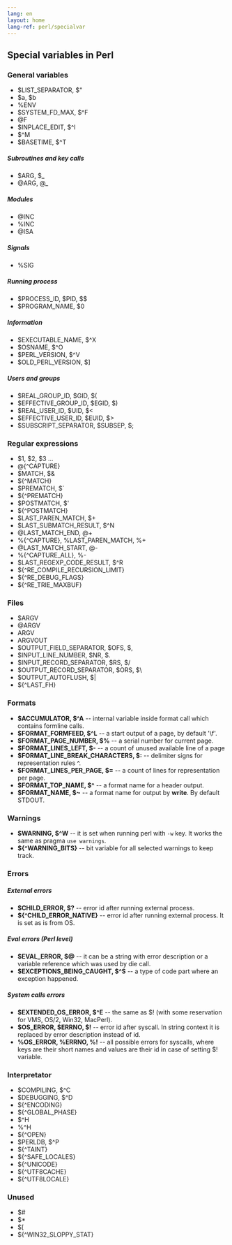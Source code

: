 ```yaml
---
lang: en
layout: home
lang-ref: perl/specialvar
---
```


## Special variables in Perl

### General variables

* $LIST\_SEPARATOR, $"
* $a, $b
* %ENV
* $SYSTEM\_FD\_MAX, $^F
* @F
* $INPLACE\_EDIT, $^I
* $^M
* $BASETIME, $\^T

##### Subroutines and key calls

* $ARG, $\_
* @ARG, @\_

##### Modules

* @INC
* %INC
* @ISA

##### Signals

* %SIG

##### Running process

* $PROCESS\_ID, $PID, $$
* $PROGRAM\_NAME, $0

##### Information

* $EXECUTABLE\_NAME, $^X
* $OSNAME, $^O
* $PERL\_VERSION, $^V
* $OLD\_PERL\_VERSION, $]

##### Users and groups

* $REAL\_GROUP\_ID, $GID, $(
* $EFFECTIVE\_GROUP\_ID, $EGID, $)
* $REAL\_USER\_ID, $UID, $<
* $EFFECTIVE\_USER\_ID, $EUID, $>
* $SUBSCRIPT\_SEPARATOR, $SUBSEP, $;


### Regular expressions

* $1, $2, $3 …
* @{^CAPTURE}
* $MATCH, $&
* ${^MATCH}
* $PREMATCH, $`
* ${^PREMATCH}
* $POSTMATCH, $'
* ${^POSTMATCH}
* $LAST_PAREN_MATCH, $+
* $LAST_SUBMATCH_RESULT, $^N
* @LAST_MATCH_END, @+
* %{^CAPTURE}, %LAST_PAREN_MATCH, %+
* @LAST_MATCH_START, @-
* %{^CAPTURE_ALL}, %-
* $LAST_REGEXP_CODE_RESULT, $^R
* ${^RE_COMPILE_RECURSION_LIMIT}
* ${^RE_DEBUG_FLAGS}
* ${^RE_TRIE_MAXBUF}

### Files

* $ARGV
* @ARGV
* ARGV
* ARGVOUT
* $OUTPUT_FIELD_SEPARATOR, $OFS, $,
* $INPUT_LINE_NUMBER, $NR, $.
* $INPUT_RECORD_SEPARATOR, $RS, $/
* $OUTPUT_RECORD_SEPARATOR, $ORS, $\
* $OUTPUT_AUTOFLUSH, $\|
* ${^LAST_FH}

### Formats

* **$ACCUMULATOR, $^A** -- internal variable inside format call which contains
  formline calls.
* **$FORMAT_FORMFEED, $^L** -- a start output of a page, by default '\f'.
* **$FORMAT_PAGE_NUMBER, $%** -- a serial number for current page.
* **$FORMAT_LINES_LEFT, $-** -- a count of unused available line of a page
* **$FORMAT_LINE_BREAK_CHARACTERS, $:** -- delimiter signs for representation
  rules ^.
* **$FORMAT_LINES_PER_PAGE, $=** -- a count of lines for representation per
  page.
* **$FORMAT_TOP_NAME, $^** -- a format name for a header output.
* **$FORMAT_NAME, $~** -- a format name for output by **write**. By default
  STDOUT.

### Warnings

* **$WARNING, $^W** -- it is set when running perl with `-w` key. It works the
  same as pragma `use warnings`.
* **${^WARNING_BITS}** -- bit variable for all selected warnings to keep track.

### Errors

##### External errors

* **$CHILD_ERROR, $?** -- error id after running external process.
* **${^CHILD_ERROR_NATIVE}** -- error id after running external process. It is
  set as is from OS.

##### Eval errors (Perl level)

* **$EVAL_ERROR, $@** -- it can be a string with error description or a variable
  reference which was used by die call.
* **$EXCEPTIONS_BEING_CAUGHT, $^S** -- a type of code part where an exception happened.

##### System calls errors

* **$EXTENDED_OS_ERROR, $^E** -- the same as $! (with some reservation for VMS,
  OS/2, Win32, MacPerl).
* **$OS_ERROR, $ERRNO, $!** -- error id after syscall. In string context it is
  replaced by error description instead of id.
* **%OS_ERROR, %ERRNO, %!** -- all possible errors for syscalls, where keys are
  their short names and values are their id in case of setting $! variable.

### Interpretator

* $COMPILING, $^C
* $DEBUGGING, $^D
* ${^ENCODING}
* ${^GLOBAL_PHASE}
* $^H
* %^H
* ${^OPEN}
* $PERLDB, $^P
* ${^TAINT}
* ${^SAFE_LOCALES}
* ${^UNICODE}
* ${^UTF8CACHE}
* ${^UTF8LOCALE}

### Unused

* $#
* $\*
* $[
* ${^WIN32_SLOPPY_STAT}

